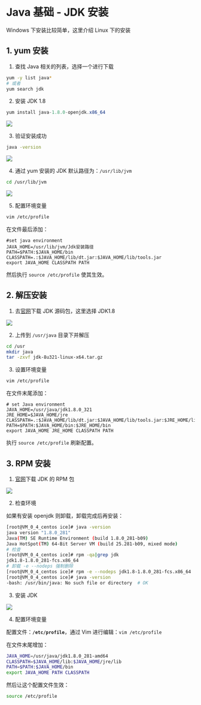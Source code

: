 # Java 基础 - JDK 安装
Windows 下安装比较简单，这里介绍 Linux 下的安装

## 1. yum 安装

1. 查找 Java 相关的列表，选择一个进行下载

```bash
yum -y list java*
# 或者
yum search jdk
```

2. 安装 JDK 1.8

```java
yum install java-1.8.0-openjdk.x86_64
```

![](/imgs/java/jdk-install-1.png)

3. 验证安装成功

```bash
java -version
```

![](/imgs/java/jdk-install-2.png)

4. 通过 yum 安装的 JDK 默认路径为：`/usr/lib/jvm`

```bash
cd /usr/lib/jvm
```

![](/imgs/java/jdk-install-3.png)

5. 配置环境变量

```bash
vim /etc/profile
```

在文件最后添加：

```shell
#set java environment
JAVA_HOME=/usr/lib/jvm/Jdk安装路径
PATH=$PATH:$JAVA_HOME/bin
CLASSPATH=.:$JAVA_HOME/lib/dt.jar:$JAVA_HOME/lib/tools.jar
export JAVA_HOME CLASSPATH PATH
```

然后执行 `source /etc/profile` 使其生效。

## 2. 解压安装

1. 去[官网](https://www.oracle.com/java/technologies/downloads/)下载 JDK 源码包，这里选择 JDK1.8

![](/imgs/java/jdk-install-4.png)

2. 上传到 `/usr/java` 目录下并解压

```bash
cd /usr
mkdir java
tar -zxvf jdk-8u321-linux-x64.tar.gz
```

3. 设置环境变量

```bash
vim /etc/profile
```

在文件末尾添加：

```shell
# set Java environment
JAVA_HOME=/usr/java/jdk1.8.0_321
JRE_HOME=$JAVA_HOME/jre
CLASSPATH=.:$JAVA_HOME/lib/dt.jar:$JAVA_HOME/lib/tools.jar:$JRE_HOME/lib
PATH=$PATH:$JAVA_HOME/bin:$JRE_HOME/bin
export JAVA_HOME JRE_HOME CLASSPATH PATH
```

执行 `source /etc/profile` 刷新配置。

## 3. RPM 安装

1. [官网](https://www.oracle.com/java/technologies/downloads/)下载 JDK 的 RPM 包

![](/imgs/java/jdk-install-5.png)

2. 检查环境

如果有安装 openjdk 则卸载，卸载完成后再安装：

```bash
[root@VM_0_4_centos ice]# java -version
java version "1.8.0_281"
Java(TM) SE Runtime Environment (build 1.8.0_281-b09)
Java HotSpot(TM) 64-Bit Server VM (build 25.281-b09, mixed mode)
# 检查
[root@VM_0_4_centos ice]# rpm -qa|grep jdk
jdk1.8-1.8.0_281-fcs.x86_64
# 卸载 -e --nodeps 强制删除
[root@VM_0_4_centos ice]# rpm -e --nodeps jdk1.8-1.8.0_281-fcs.x86_64
[root@VM_0_4_centos ice]# java -version
-bash: /usr/bin/java: No such file or directory  # OK
```

3. 安装 JDK

![](/imgs/java/jdk-install-6.png)

4. 配置环境变量

配置文件：**`/etc/profile`**，通过 Vim 进行编辑：`vim /etc/profile`

在文件末尾增加：

```bash
JAVA_HOME=/usr/java/jdk1.8.0_281-amd64
CLASSPATH=$JAVA_HOME/lib:$JAVA_HOME/jre/lib
PATH=$PATH:$JAVA_HOME/bin
export JAVA_HOME PATH CLASSPATH 
```

然后让这个配置文件生效：

```bash
source /etc/profile
```

